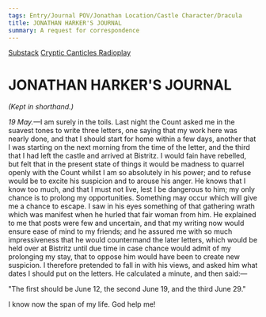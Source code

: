 ```yaml
---
tags: Entry/Journal POV/Jonathan Location/Castle Character/Dracula 
title: JONATHAN HARKER'S JOURNAL
summary: A request for correspondence
---
```


[Substack](https://draculadaily.substack.com/p/dracula-may-19-921)
[Cryptic Canticles Radioplay](https://crypticcanticles.com/2022/05/19/dracula-episode-may-19th-3/)

# JONATHAN HARKER'S JOURNAL

_(Kept in shorthand.)_

_19 May._—I am surely in the toils. Last night the Count asked me in the suavest tones to write three letters, one saying that my work here was nearly done, and that I should start for home within a few days, another that I was starting on the next morning from the time of the letter, and the third that I had left the castle and arrived at Bistritz. I would fain have rebelled, but felt that in the present state of things it would be madness to quarrel openly with the Count whilst I am so absolutely in his power; and to refuse would be to excite his suspicion and to arouse his anger. He knows that I know too much, and that I must not live, lest I be dangerous to him; my only chance is to prolong my opportunities. Something may occur which will give me a chance to escape. I saw in his eyes something of that gathering wrath which was manifest when he hurled that fair woman from him. He explained to me that posts were few and uncertain, and that my writing now would ensure ease of mind to my friends; and he assured me with so much impressiveness that he would countermand the later letters, which would be held over at Bistritz until due time in case chance would admit of my prolonging my stay, that to oppose him would have been to create new suspicion. I therefore pretended to fall in with his views, and asked him what dates I should put on the letters. He calculated a minute, and then said:—

"The first should be June 12, the second June 19, and the third June 29."

I know now the span of my life. God help me!